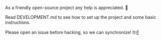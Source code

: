 As a friendly open-source project any help is appreciated. 🥳

Read DEVELOPMENT.md to see how to set up the project and some basic instructions.

Please open an issue before hacking, so we can synchronize! 🤓☝️